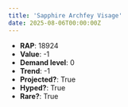 ```yaml
---
title: 'Sapphire Archfey Visage'
date: 2025-08-06T00:00:00Z
---
```

- **RAP**: 18924
- **Value**: -1
- **Demand level**: 0
- **Trend**: -1
- **Projected?**: True
- **Hyped?**: True
- **Rare?**: True
